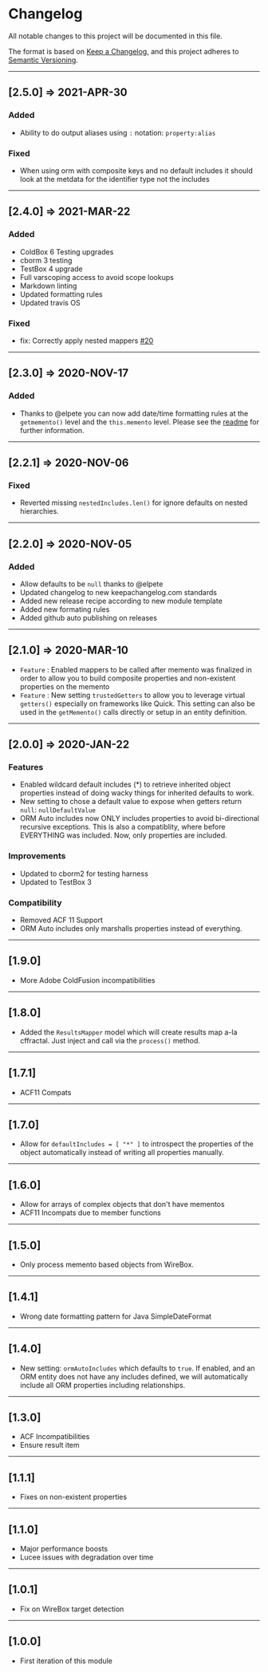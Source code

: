 # Changelog

All notable changes to this project will be documented in this file.

The format is based on [Keep a Changelog](https://keepachangelog.com/en/1.0.0/),
and this project adheres to [Semantic Versioning](https://semver.org/spec/v2.0.0.html).

----

## [2.5.0] => 2021-APR-30

### Added

* Ability to do output aliases using `:` notation: `property:alias`

### Fixed

* When using orm with composite keys and no default includes it should look at the metdata for the identifier type not the includes


----

## [2.4.0] => 2021-MAR-22

### Added

* ColdBox 6 Testing upgrades
* cborm 3 testing
* TestBox 4 upgrade
* Full varscoping access to avoid scope lookups
* Markdown linting
* Updated formatting rules
* Updated travis OS

### Fixed

* fix: Correctly apply nested mappers [#20](https://github.com/coldbox-modules/mementifier/pull/20)

----

## [2.3.0] => 2020-NOV-17

### Added

* Thanks to @elpete you can now add date/time formatting rules at the `getmemento()` level and the `this.memento` level. Please see the [readme](readme.md) for further information.
  
----

## [2.2.1] => 2020-NOV-06

### Fixed

* Reverted missing `nestedIncludes.len()` for ignore defaults on nested hierarchies.
 
----

## [2.2.0] => 2020-NOV-05

### Added

* Allow defaults to be `null` thanks to @elpete
* Updated changelog to new keepachangelog.com standards
* Added new release recipe according to new module template
* Added new formating rules
* Added github auto publishing on releases

----

## [2.1.0] => 2020-MAR-10

* `Feature` : Enabled mappers to be called after memento was finalized in order to allow you to build composite properties and non-existent properties on the memento
* `Feature` : New setting `trustedGetters` to allow you to leverage virtual `getters()` especially on frameworks like Quick. This setting can also be used in the `getMemento()` calls directly or setup in an entity definition.

----

## [2.0.0] => 2020-JAN-22

### Features

* Enabled wildcard default includes (*) to retrieve inherited object properties instead of doing wacky things for inherited defaults to work.
* New setting to chose a default value to expose when getters return `null`: `nullDefaultValue`
* ORM Auto includes now ONLY includes properties to avoid bi-directional recursive exceptions.  This is also a compatiblity, where before EVERYTHING was included.  Now, only properties are included.

### Improvements

* Updated to cborm2 for testing harness
* Updated to TestBox 3

### Compatibility

* Removed ACF 11 Support
* ORM Auto includes only marshalls properties instead of everything.

----

## [1.9.0]

* More Adobe ColdFusion incompatibilities

----

## [1.8.0]

* Added the `ResultsMapper` model which will create results map a-la cffractal.  Just inject and call via the `process()` method.

----

## [1.7.1]

* ACF11 Compats

----

## [1.7.0]

* Allow for `defaultIncludes = [ "*" ]` to introspect the properties of the object automatically instead of writing all properties manually.

----

## [1.6.0]

* Allow for arrays of complex objects that don't have mementos
* ACF11 Incompats due to member functions

----

## [1.5.0]

* Only process memento based objects from WireBox.

----

## [1.4.1]

* Wrong date formatting pattern for Java SimpleDateFormat

----

## [1.4.0]

* New setting: `ormAutoIncludes` which defaults to `true`.  If enabled, and an ORM entity does not have any includes defined, we will automatically include all ORM properties including relationships.

----

## [1.3.0]

* ACF Incompatibilities
* Ensure result item

----

## [1.1.1]

* Fixes on non-existent properties

----

## [1.1.0]

* Major performance boosts
* Lucee issues with degradation over time

----

## [1.0.1]

* Fix on WireBox target detection

----

## [1.0.0]

* First iteration of this module